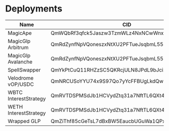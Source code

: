 # Deployments

| Name                  | CID                                            | Task                                                                                                                          |
|-----------------------|------------------------------------------------|-------------------------------------------------------------------------------------------------------------------------------|
| MagicApe              | QmWQbRf3qfck5Jaszw3TzmWLz4NxNCwWnxXriQ5S4uuU2E | [task](https://beta.app.gelato.network/task/0x487a71a1c0b3dc84be5bc08831f3b1d88302468837efb4fff1c55d4f73f93014?chainId=1)     |
| MagicGlp Arbitrum     | QmRdZynfNpVQoneszxNtXU2PFTueJsqbmL55hYxtw7v5oM | [task](https://beta.app.gelato.network/task/0x46cdddc42edb01fb462cb22efd2578d22351629689b00434531df2e254665279?chainId=42161) |
| MagicGlp Avalanche    | QmRdZynfNpVQoneszxNtXU2PFTueJsqbmL55hYxtw7v5oM | [task](https://beta.app.gelato.network/task/0x235c9e3eec00d4492bb8c27760b02a4abf71fe7db31cc8381469c5f0c36b475f?chainId=43114) |
| SpellSwapper          | QmYkPtCuQ11RHZzSC5QKRcjULN8JPdL9bJci2NdTZ3sgoe | [task](https://beta.app.gelato.network/task/0xc529ba3e35a93dea09b4f12f83fb0619643ec06eb2d70396cd72c782c94b3c66?chainId=1)     |
| Velodrome vOP/USDC    | QmNRCUSoYYU74x9S97Qo7yYcFFBUgLkdQwQWBxPwPtzEDq | [task](https://beta.app.gelato.network/task/0x6d706c988387748e2a1838780b4c242df3652d320a44f82bcb7a590d7c3ea84d?chainId=10)    |
| WBTC InterestStrategy | QmRVTDSPMSdJb1HCVydZtq31a7NftTL6QXt48aYyCMDAHZ | [task](https://beta.app.gelato.network/task/0x9379758cb85f52220f42d37a6273fd1ed48c8417504bfdba82bbb9d57bbcc6d0?chainId=1)     |
| WETH InterestStrategy | QmRVTDSPMSdJb1HCVydZtq31a7NftTL6QXt48aYyCMDAHZ | [task](https://beta.app.gelato.network/task/0x244d687bda0412b3a86c86dcf39474a1d73272db53c8caa2cf5fd84f58636396?chainId=1)     |
| Wrapped GLP           | QmZiThf85cGeTsL7dBxBW5EaucbUGuWa1QPxmnU36UdJDE | [task](https://beta.app.gelato.network/task/0x7b689ce2ec1c34ad394f39d895a185725945a52d3d6294cda05242c362c043a8?chainId=42161) |
